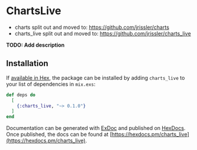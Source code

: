 # ChartsLive

- charts split out and moved to: https://github.com/jrissler/charts
- charts_live split out and moved to: https://github.com/jrissler/charts_live

**TODO: Add description**

## Installation

If [available in Hex](https://hex.pm/docs/publish), the package can be installed
by adding `charts_live` to your list of dependencies in `mix.exs`:

```elixir
def deps do
  [
    {:charts_live, "~> 0.1.0"}
  ]
end
```

Documentation can be generated with [ExDoc](https://github.com/elixir-lang/ex_doc)
and published on [HexDocs](https://hexdocs.pm). Once published, the docs can
be found at [https://hexdocs.pm/charts_live](https://hexdocs.pm/charts_live).
